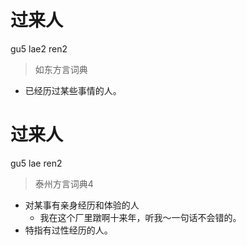 # 过来人
gu5 lae2 ren2
> 如东方言词典
- 已经历过某些事情的人。

# 过来人
gu5 lae ren2
> 泰州方言词典4
- 对某事有亲身经历和体验的人
  - 我在这个厂里蹾啊十来年，听我～一句话不会错的。
- 特指有过性经历的人。
